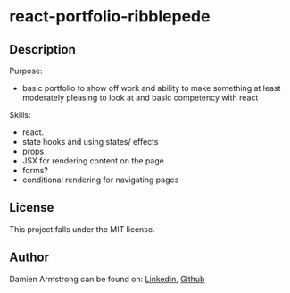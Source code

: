 # react-portfolio-ribblepede

## Description
Purpose: 
- basic portfolio to show off work and ability to make something at least moderately pleasing to look at and basic competency with react

Skills:
- react.
- state hooks and using states/ effects
- props
- JSX for rendering content on the page
- forms?
- conditional rendering for navigating pages

## License
This project falls under the MIT license.

## Author
Damien Armstrong can be found on: <a href="https://www.linkedin.com/in/damien-armstrong-412319138/">Linkedin</a>, <a href="https://github.com/pirosvs">Github</a>